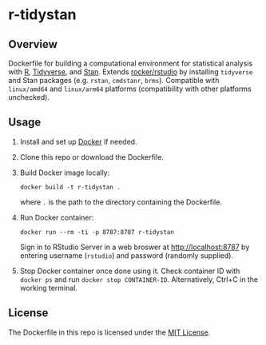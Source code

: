 # r-tidystan

## Overview

Dockerfile for building a computational environment for statistical analysis with [R](https://www.r-project.org/), [Tidyverse](https://www.tidyverse.org/), and [Stan](https://mc-stan.org/). Extends [rocker/rstudio](https://hub.docker.com/r/rocker/rstudio) by installing `tidyverse` and Stan packages (e.g. `rstan`, `cmdstanr`, `brms`). Compatible with `linux/amd64` and `linux/arm64` platforms (compatibility with other platforms unchecked).

## Usage

1. Install and set up [Docker](https://www.docker.com/) if needed.

2. Clone this repo or download the Dockerfile.

3. Build Docker image locally:

    ```
    docker build -t r-tidystan .
    ```

    where `.` is the path to the directory containing the Dockerfile.

4. Run Docker container:

    ```
    docker run --rm -ti -p 8787:8787 r-tidystan
    ```

    Sign in to RStudio Server in a web broswer at <http://localhost:8787> by entering username (`rstudio`) and password (randomly supplied).

5. Stop Docker container once done using it. Check container ID with `docker ps` and run `docker stop CONTAINER-ID`. Alternatively, Ctrl+C in the working terminal.

## License

The Dockerfile in this repo is licensed under the [MIT License](LICENSE).
